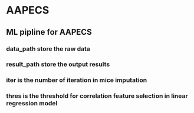# AAPECS
## ML pipline for AAPECS
### data_path store the raw data
### result_path store the output results
### iter is the number of iteration in mice imputation
### thres is the threshold for correlation feature selection in linear regression model
